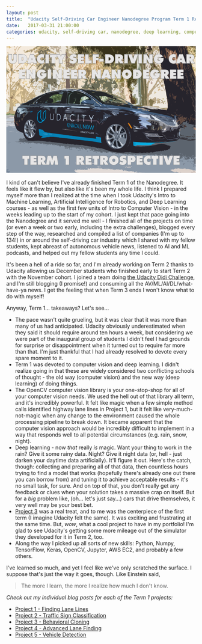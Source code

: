 ```yaml
---
layout: post
title:  "Udacity Self-Driving Car Engineer Nanodegree Program Term 1 Retrospective"
date:   2017-03-31 21:00:00 
categories: udacity, self-driving car, nanodegree, deep learning, computer vision
---
```


[//]: # (Image References)
[im01]: https://github.com/jeremy-shannon/jeremy-shannon.github.io/blob/master/images/IMG_3687.PNG?raw=true "Term 1 Retrospective"

![Alt Text][im01]

I kind of can't believe I've already finished Term 1 of the Nanodegree. It feels like it flew by, but also like it's been my whole life. I think I prepared myself more than I realized at the time when I took Udacity's Intro to Machine Learning, Artificial Intelligence for Robotics, and Deep Learning courses - as well as the first few units of Intro to Computer Vision - in the weeks leading up to the start of my cohort. I just kept that pace going into the Nanodegree and it served me well - I finished all of the projects on time (or even a week or two early, including the extra challenges), blogged every step of the way, researched and compiled a list of companies (I'm up to 134!) in or around the self-driving car industry which I shared with my fellow students, kept abreast of autonomous vehicle news, listened to AI and ML podcasts, and helped out my fellow students any time I could. 

It's been a hell of a ride so far, and I'm already working on Term 2 thanks to Udacity allowing us December students who finished early to start Term 2 with the November cohort. I joined a team doing [the Udacity Didi Challenge](https://www.udacity.com/didi-challenge), and I'm still blogging (I promise!) and consuming all the AV/ML/AI/DL/what-have-ya news. I get the feeling that when Term 3 ends I won't know what to do with myself!

Anyway, Term 1... takeaways? Let's see...

- The pace wasn't quite grueling, but it was clear that it was more than many of us had anticipated. Udacity obviously underestimated when they said it should require around ten hours a week, but considering we were part of the inaugural group of students I didn't feel I had grounds for surprise or disappointment when it turned out to require far more than that. I'm just thankful that I had already resolved to devote every spare moment to it. 
- Term 1 was devoted to computer vision and deep learning. I didn't realize going in that these are widely considered two conflicting schools of thought - the old way (computer vision) and the new way (deep learning) of doing things. 
- The OpenCV computer vision library is your one-stop-shop for all of your computer vision needs. We used the hell out of that library all term, and it's incredibly powerful. It felt like magic when a few simple method calls identified highway lane lines in Project 1, but it felt like very-much-not-magic when any change to the environment caused the whole processing pipeline to break down. It became apparent that the computer vision approach would be incredibly difficult to implement in a way that responds well to all potential circumstances (e.g. rain, snow, night). 
- Deep learning - now *that* really *is* magic. Want your thing to work in the rain? Give it some rainy data. Night? Give it night data (or, hell - just darken your daytime data artificially). It'll figure it out. Here's the catch, though: collecting and preparing all of that data, then countless hours trying to find a model that works (hopefully there's already one out there you can borrow from) and tuning it to achieve acceptable results - it's no small task, for sure. And on top of that, you don't really get any feedback or clues when your solution takes a massive crap on itself. But for a *big* problem like, (oh... let's just say...) cars that drive themselves, it very well may be your best bet.
- [Project 3](http://jeremyshannon.com/2017/02/10/udacity-sdcnd-behavioral-cloning.html) was a real treat, and to me was the centerpiece of the first term (I imagine Udacity felt the same). It was exciting and frustrating at the same time. But, *wow*, what a cool project to have in my portfolio! I'm glad to see Udacity's getting some more mileage out of the simulator they developed for it in Term 2, too.
- Along the way I picked up all sorts of new skills: Python, Numpy, TensorFlow, Keras, OpenCV, Jupyter, AWS EC2, and probably a few others.

I've learned so much, and yet I feel like we've only scratched the surface. I suppose that's just the way it goes, though. Like Einstein said,

> The more I learn, the more I realize how much I don't know.  

*Check out my individual blog posts for each of the Term 1 projects:*
- [Project 1 - Finding Lane Lines](http://jeremyshannon.com/2016/12/23/udacity-sdcnd-finding-lane-lines.html)
- [Project 2 - Traffic Sign Classification](http://jeremyshannon.com/2017/01/13/udacity-sdcnd-traffic-sign-classifier.html)
- [Project 3 - Behavioral Cloning](http://jeremyshannon.com/2017/02/10/udacity-sdcnd-behavioral-cloning.html)
- [Project 4 - Advanced Lane Finding](http://jeremyshannon.com/2017/03/03/udacity-sdcnd-advanced-lane-finding.html)
- [Project 5 - Vehicle Detection](http://jeremyshannon.com/2017/03/17/udacity-sdcnd-vehicle-detection.html)

